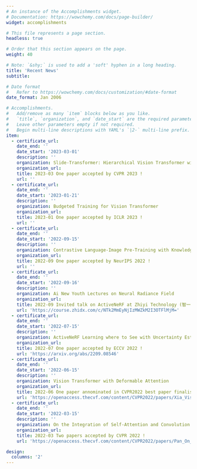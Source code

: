 ```yaml
---
# An instance of the Accomplishments widget.
# Documentation: https://wowchemy.com/docs/page-builder/
widget: accomplishments

# This file represents a page section.
headless: true

# Order that this section appears on the page.
weight: 40

# Note: `&shy;` is used to add a 'soft' hyphen in a long heading.
title: 'Recent News'
subtitle:

# Date format
#   Refer to https://wowchemy.com/docs/customization/#date-format
date_format: Jan 2006

# Accomplishments.
#   Add/remove as many `item` blocks below as you like.
#   `title`, `organization`, and `date_start` are the required parameters.
#   Leave other parameters empty if not required.
#   Begin multi-line descriptions with YAML's `|2-` multi-line prefix.
item:
  - certificate_url: 
    date_end: ''
    date_start: '2023-03-01'
    description: ''
    organization: Slide-Transformer: Hierarchical Vision Transformer with Local Self-Attention
    organization_url: 
    title: 2023-03 One paper accepted by CVPR 2023 !
    url: ''
  - certificate_url: 
    date_end: ''
    date_start: '2023-01-21'
    description: ''
    organization: Budgeted Training for Vision Transformer
    organization_url: 
    title: 2023-01 One paper accepted by ICLR 2023 !
    url: ''
  - certificate_url: 
    date_end: ''
    date_start: '2022-09-15'
    description: ''
    organization: Contrastive Language-Image Pre-Training with Knowledge Graphs
    organization_url: 
    title: 2022-09 One paper accepted by NeurIPS 2022 !
    url: ''
  - certificate_url: 
    date_end: ''
    date_start: '2022-09-16'
    description: ''
    organization: Ai New Youth Lectures on Neural Radiance Field
    organization_url: 
    title: 2022-09 Invited talk on ActiveNeRF at Zhiyi Technology (智一科技) !
    url: 'https://course.zhidx.com/c/NTk2MmEyNjIzMWZkM2I3OTFlMjM='
  - certificate_url: 
    date_end: ''
    date_start: '2022-07-15'
    description: ''
    organization: ActiveNeRF Learning where to See with Uncertainty Estimation
    organization_url: 
    title: 2022-07 One paper accepted by ECCV 2022 !
    url: 'https://arxiv.org/abs/2209.08546'
  - certificate_url: 
    date_end: ''
    date_start: '2022-06-15'
    description: ''
    organization: Vision Transformer with Deformable Attention
    organization_url: 
    title: 2022-06 One paper annominated in CVPR2022 best paper finalist !
    url: 'https://openaccess.thecvf.com/content/CVPR2022/papers/Xia_Vision_Transformer_With_Deformable_Attention_CVPR_2022_paper.pdf'
  - certificate_url: 
    date_end: ''
    date_start: '2022-03-15'
    description: ''
    organization: On the Integration of Self-Attention and Convolution / Vision Transformer with Deformable Attention
    organization_url: 
    title: 2022-03 Two papers accepted by CVPR 2022 !
    url: 'https://openaccess.thecvf.com/content/CVPR2022/papers/Pan_On_the_Integration_of_Self-Attention_and_Convolution_CVPR_2022_paper.pdf'

design:
  columns: '2'
---
```

